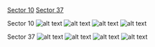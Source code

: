 [Sector 10](#sector10)
[Sector 37](#sector37)

<a name = "sector10"></a>
Sector 10
![alt text](/images/WASP-083_Sector_10/WASP-083_Sector_10_a_TimeSeries.png)
![alt text](/images/WASP-083_Sector_10/WASP-083_Sector_10_b_FoldedLightCurve.png)
![alt text](/images/WASP-083_Sector_10/WASP-083_Sector_10_b_IndividualTransitsWithFit.png)
![alt text](/images/WASP-083_Sector_10/WASP-083_Sector_10_c_TimingResiduals.png)

<a name = "sector37"></a>
Sector 37
![alt text](/images/WASP-083_Sector_37/WASP-083_Sector_37_a_TimeSeries.png)
![alt text](/images/WASP-083_Sector_37/WASP-083_Sector_37_b_FoldedLightCurve.png)
![alt text](/images/WASP-083_Sector_37/WASP-083_Sector_37_b_IndividualTransitsWithFit.png)
![alt text](/images/WASP-083_Sector_37/WASP-083_Sector_37_c_TimingResiduals.png)

